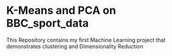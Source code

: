 # K-Means and PCA on BBC_sport_data
This Repository contains my first Machine Learning project that demonstrates clustering and Dimensionality Reduction 
